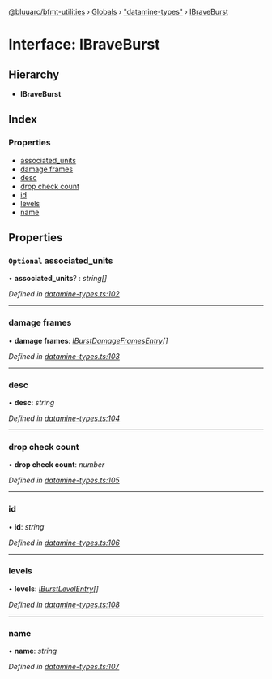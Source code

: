 [@bluuarc/bfmt-utilities](../README.md) › [Globals](../globals.md) › ["datamine-types"](../modules/_datamine_types_.md) › [IBraveBurst](_datamine_types_.ibraveburst.md)

# Interface: IBraveBurst

## Hierarchy

* **IBraveBurst**

## Index

### Properties

* [associated_units](_datamine_types_.ibraveburst.md#optional-associated_units)
* [damage frames](_datamine_types_.ibraveburst.md#damage-frames)
* [desc](_datamine_types_.ibraveburst.md#desc)
* [drop check count](_datamine_types_.ibraveburst.md#drop-check-count)
* [id](_datamine_types_.ibraveburst.md#id)
* [levels](_datamine_types_.ibraveburst.md#levels)
* [name](_datamine_types_.ibraveburst.md#name)

## Properties

### `Optional` associated_units

• **associated_units**? : *string[]*

*Defined in [datamine-types.ts:102](https://github.com/BluuArc/bfmt-utilities/blob/1f753a7/src/datamine-types.ts#L102)*

___

###  damage frames

• **damage frames**: *[IBurstDamageFramesEntry](_datamine_types_.iburstdamageframesentry.md)[]*

*Defined in [datamine-types.ts:103](https://github.com/BluuArc/bfmt-utilities/blob/1f753a7/src/datamine-types.ts#L103)*

___

###  desc

• **desc**: *string*

*Defined in [datamine-types.ts:104](https://github.com/BluuArc/bfmt-utilities/blob/1f753a7/src/datamine-types.ts#L104)*

___

###  drop check count

• **drop check count**: *number*

*Defined in [datamine-types.ts:105](https://github.com/BluuArc/bfmt-utilities/blob/1f753a7/src/datamine-types.ts#L105)*

___

###  id

• **id**: *string*

*Defined in [datamine-types.ts:106](https://github.com/BluuArc/bfmt-utilities/blob/1f753a7/src/datamine-types.ts#L106)*

___

###  levels

• **levels**: *[IBurstLevelEntry](_datamine_types_.iburstlevelentry.md)[]*

*Defined in [datamine-types.ts:108](https://github.com/BluuArc/bfmt-utilities/blob/1f753a7/src/datamine-types.ts#L108)*

___

###  name

• **name**: *string*

*Defined in [datamine-types.ts:107](https://github.com/BluuArc/bfmt-utilities/blob/1f753a7/src/datamine-types.ts#L107)*

